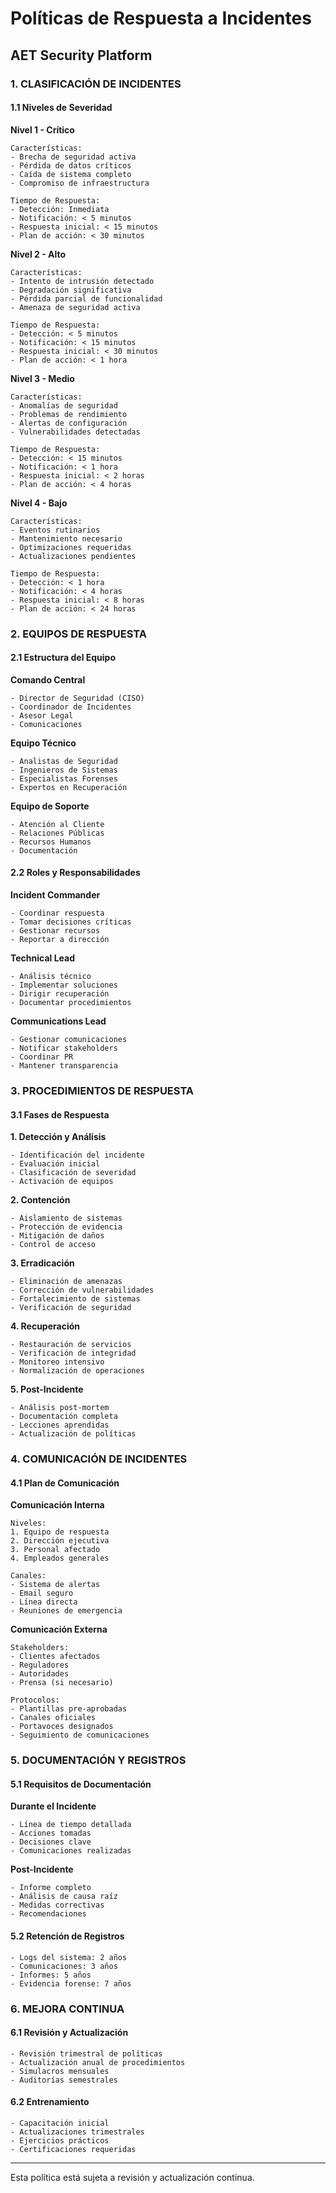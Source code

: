 # Políticas de Respuesta a Incidentes
## AET Security Platform

### 1. CLASIFICACIÓN DE INCIDENTES

#### 1.1 Niveles de Severidad

**Nivel 1 - Crítico**
```
Características:
- Brecha de seguridad activa
- Pérdida de datos críticos
- Caída de sistema completo
- Compromiso de infraestructura

Tiempo de Respuesta:
- Detección: Inmediata
- Notificación: < 5 minutos
- Respuesta inicial: < 15 minutos
- Plan de acción: < 30 minutos
```

**Nivel 2 - Alto**
```
Características:
- Intento de intrusión detectado
- Degradación significativa
- Pérdida parcial de funcionalidad
- Amenaza de seguridad activa

Tiempo de Respuesta:
- Detección: < 5 minutos
- Notificación: < 15 minutos
- Respuesta inicial: < 30 minutos
- Plan de acción: < 1 hora
```

**Nivel 3 - Medio**
```
Características:
- Anomalías de seguridad
- Problemas de rendimiento
- Alertas de configuración
- Vulnerabilidades detectadas

Tiempo de Respuesta:
- Detección: < 15 minutos
- Notificación: < 1 hora
- Respuesta inicial: < 2 horas
- Plan de acción: < 4 horas
```

**Nivel 4 - Bajo**
```
Características:
- Eventos rutinarios
- Mantenimiento necesario
- Optimizaciones requeridas
- Actualizaciones pendientes

Tiempo de Respuesta:
- Detección: < 1 hora
- Notificación: < 4 horas
- Respuesta inicial: < 8 horas
- Plan de acción: < 24 horas
```

### 2. EQUIPOS DE RESPUESTA

#### 2.1 Estructura del Equipo

**Comando Central**
```
- Director de Seguridad (CISO)
- Coordinador de Incidentes
- Asesor Legal
- Comunicaciones
```

**Equipo Técnico**
```
- Analistas de Seguridad
- Ingenieros de Sistemas
- Especialistas Forenses
- Expertos en Recuperación
```

**Equipo de Soporte**
```
- Atención al Cliente
- Relaciones Públicas
- Recursos Humanos
- Documentación
```

#### 2.2 Roles y Responsabilidades

**Incident Commander**
```
- Coordinar respuesta
- Tomar decisiones críticas
- Gestionar recursos
- Reportar a dirección
```

**Technical Lead**
```
- Análisis técnico
- Implementar soluciones
- Dirigir recuperación
- Documentar procedimientos
```

**Communications Lead**
```
- Gestionar comunicaciones
- Notificar stakeholders
- Coordinar PR
- Mantener transparencia
```

### 3. PROCEDIMIENTOS DE RESPUESTA

#### 3.1 Fases de Respuesta

**1. Detección y Análisis**
```
- Identificación del incidente
- Evaluación inicial
- Clasificación de severidad
- Activación de equipos
```

**2. Contención**
```
- Aislamiento de sistemas
- Protección de evidencia
- Mitigación de daños
- Control de acceso
```

**3. Erradicación**
```
- Eliminación de amenazas
- Corrección de vulnerabilidades
- Fortalecimiento de sistemas
- Verificación de seguridad
```

**4. Recuperación**
```
- Restauración de servicios
- Verificación de integridad
- Monitoreo intensivo
- Normalización de operaciones
```

**5. Post-Incidente**
```
- Análisis post-mortem
- Documentación completa
- Lecciones aprendidas
- Actualización de políticas
```

### 4. COMUNICACIÓN DE INCIDENTES

#### 4.1 Plan de Comunicación

**Comunicación Interna**
```
Niveles:
1. Equipo de respuesta
2. Dirección ejecutiva
3. Personal afectado
4. Empleados generales

Canales:
- Sistema de alertas
- Email seguro
- Línea directa
- Reuniones de emergencia
```

**Comunicación Externa**
```
Stakeholders:
- Clientes afectados
- Reguladores
- Autoridades
- Prensa (si necesario)

Protocolos:
- Plantillas pre-aprobadas
- Canales oficiales
- Portavoces designados
- Seguimiento de comunicaciones
```

### 5. DOCUMENTACIÓN Y REGISTROS

#### 5.1 Requisitos de Documentación

**Durante el Incidente**
```
- Línea de tiempo detallada
- Acciones tomadas
- Decisiones clave
- Comunicaciones realizadas
```

**Post-Incidente**
```
- Informe completo
- Análisis de causa raíz
- Medidas correctivas
- Recomendaciones
```

#### 5.2 Retención de Registros
```
- Logs del sistema: 2 años
- Comunicaciones: 3 años
- Informes: 5 años
- Evidencia forense: 7 años
```

### 6. MEJORA CONTINUA

#### 6.1 Revisión y Actualización
```
- Revisión trimestral de políticas
- Actualización anual de procedimientos
- Simulacros mensuales
- Auditorías semestrales
```

#### 6.2 Entrenamiento
```
- Capacitación inicial
- Actualizaciones trimestrales
- Ejercicios prácticos
- Certificaciones requeridas
```

---

Esta política está sujeta a revisión y actualización continua.